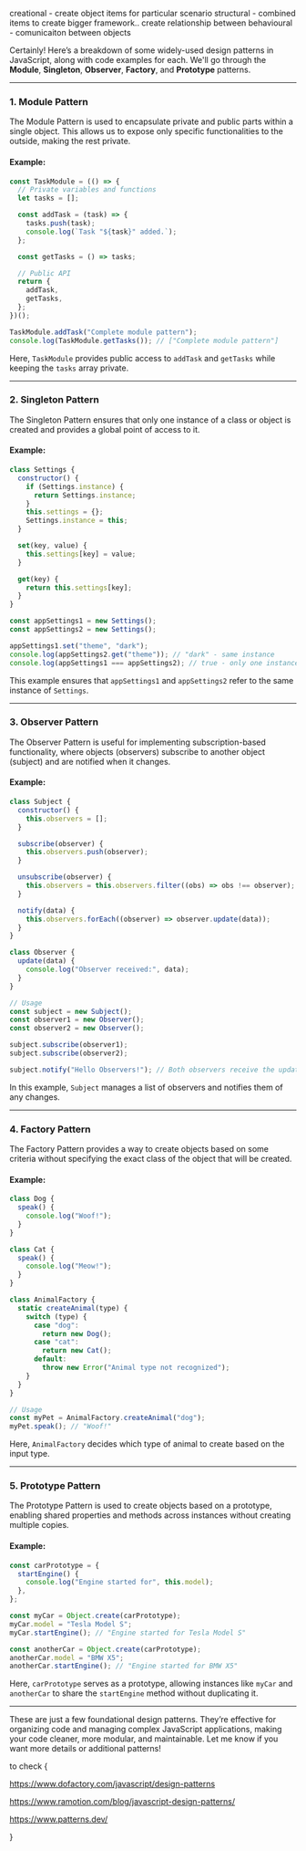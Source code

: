 
creational  - create object items for particular scenario
structural - combined items to create bigger framework.. create relationship between
behavioural - comunicaiton between objects



Certainly! Here’s a breakdown of some widely-used design patterns in JavaScript, along with code examples for each. We'll go through the **Module**, **Singleton**, **Observer**, **Factory**, and **Prototype** patterns.

---

### **1. Module Pattern**
The Module Pattern is used to encapsulate private and public parts within a single object. This allows us to expose only specific functionalities to the outside, making the rest private.

#### Example:

```javascript
const TaskModule = (() => {
  // Private variables and functions
  let tasks = [];

  const addTask = (task) => {
    tasks.push(task);
    console.log(`Task "${task}" added.`);
  };

  const getTasks = () => tasks;

  // Public API
  return {
    addTask,
    getTasks,
  };
})();

TaskModule.addTask("Complete module pattern");
console.log(TaskModule.getTasks()); // ["Complete module pattern"]
```

Here, `TaskModule` provides public access to `addTask` and `getTasks` while keeping the `tasks` array private.

---

### **2. Singleton Pattern**
The Singleton Pattern ensures that only one instance of a class or object is created and provides a global point of access to it.

#### Example:

```javascript
class Settings {
  constructor() {
    if (Settings.instance) {
      return Settings.instance;
    }
    this.settings = {};
    Settings.instance = this;
  }

  set(key, value) {
    this.settings[key] = value;
  }

  get(key) {
    return this.settings[key];
  }
}

const appSettings1 = new Settings();
const appSettings2 = new Settings();

appSettings1.set("theme", "dark");
console.log(appSettings2.get("theme")); // "dark" - same instance
console.log(appSettings1 === appSettings2); // true - only one instance
```

This example ensures that `appSettings1` and `appSettings2` refer to the same instance of `Settings`.

---

### **3. Observer Pattern**
The Observer Pattern is useful for implementing subscription-based functionality, where objects (observers) subscribe to another object (subject) and are notified when it changes.

#### Example:

```javascript
class Subject {
  constructor() {
    this.observers = [];
  }

  subscribe(observer) {
    this.observers.push(observer);
  }

  unsubscribe(observer) {
    this.observers = this.observers.filter((obs) => obs !== observer);
  }

  notify(data) {
    this.observers.forEach((observer) => observer.update(data));
  }
}

class Observer {
  update(data) {
    console.log("Observer received:", data);
  }
}

// Usage
const subject = new Subject();
const observer1 = new Observer();
const observer2 = new Observer();

subject.subscribe(observer1);
subject.subscribe(observer2);

subject.notify("Hello Observers!"); // Both observers receive the update
```

In this example, `Subject` manages a list of observers and notifies them of any changes.

---

### **4. Factory Pattern**
The Factory Pattern provides a way to create objects based on some criteria without specifying the exact class of the object that will be created.

#### Example:

```javascript
class Dog {
  speak() {
    console.log("Woof!");
  }
}

class Cat {
  speak() {
    console.log("Meow!");
  }
}

class AnimalFactory {
  static createAnimal(type) {
    switch (type) {
      case "dog":
        return new Dog();
      case "cat":
        return new Cat();
      default:
        throw new Error("Animal type not recognized");
    }
  }
}

// Usage
const myPet = AnimalFactory.createAnimal("dog");
myPet.speak(); // "Woof!"
```

Here, `AnimalFactory` decides which type of animal to create based on the input type.

---

### **5. Prototype Pattern**
The Prototype Pattern is used to create objects based on a prototype, enabling shared properties and methods across instances without creating multiple copies.

#### Example:

```javascript
const carPrototype = {
  startEngine() {
    console.log("Engine started for", this.model);
  },
};

const myCar = Object.create(carPrototype);
myCar.model = "Tesla Model S";
myCar.startEngine(); // "Engine started for Tesla Model S"

const anotherCar = Object.create(carPrototype);
anotherCar.model = "BMW X5";
anotherCar.startEngine(); // "Engine started for BMW X5"
```

Here, `carPrototype` serves as a prototype, allowing instances like `myCar` and `anotherCar` to share the `startEngine` method without duplicating it.

---

These are just a few foundational design patterns. They’re effective for organizing code and managing complex JavaScript applications, making your code cleaner, more modular, and maintainable. Let me know if you want more details or additional patterns!




to check {

https://www.dofactory.com/javascript/design-patterns

https://www.ramotion.com/blog/javascript-design-patterns/

https://www.patterns.dev/

}


